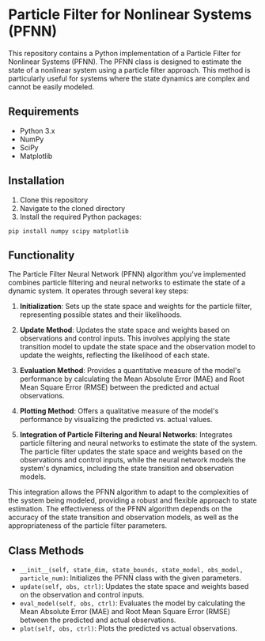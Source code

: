 # Particle Filter for Nonlinear Systems (PFNN)

This repository contains a Python implementation of a Particle Filter for Nonlinear Systems (PFNN). The PFNN class is designed to estimate the state of a nonlinear system using a particle filter approach. This method is particularly useful for systems where the state dynamics are complex and cannot be easily modeled.

## Requirements

- Python 3.x
- NumPy
- SciPy
- Matplotlib

## Installation

1. Clone this repository
2. Navigate to the cloned directory
3. Install the required Python packages:
```
pip install numpy scipy matplotlib
```

## Functionality

The Particle Filter Neural Network (PFNN) algorithm you've implemented combines particle filtering and neural networks to estimate the state of a dynamic system. It operates through several key steps:

1. **Initialization**: Sets up the state space and weights for the particle filter, representing possible states and their likelihoods.

2. **Update Method**: Updates the state space and weights based on observations and control inputs. This involves applying the state transition model to update the state space and the observation model to update the weights, reflecting the likelihood of each state.

3. **Evaluation Method**: Provides a quantitative measure of the model's performance by calculating the Mean Absolute Error (MAE) and Root Mean Square Error (RMSE) between the predicted and actual observations.

4. **Plotting Method**: Offers a qualitative measure of the model's performance by visualizing the predicted vs. actual values.

5. **Integration of Particle Filtering and Neural Networks**: Integrates particle filtering and neural networks to estimate the state of the system. The particle filter updates the state space and weights based on the observations and control inputs, while the neural network models the system's dynamics, including the state transition and observation models.

This integration allows the PFNN algorithm to adapt to the complexities of the system being modeled, providing a robust and flexible approach to state estimation. The effectiveness of the PFNN algorithm depends on the accuracy of the state transition and observation models, as well as the appropriateness of the particle filter parameters.


## Class Methods

- `__init__(self, state_dim, state_bounds, state_model, obs_model, particle_num)`: Initializes the PFNN class with the given parameters.
- `update(self, obs, ctrl)`: Updates the state space and weights based on the observation and control inputs.
- `eval_model(self, obs, ctrl)`: Evaluates the model by calculating the Mean Absolute Error (MAE) and Root Mean Square Error (RMSE) between the predicted and actual observations.
- `plot(self, obs, ctrl)`: Plots the predicted vs actual observations.
